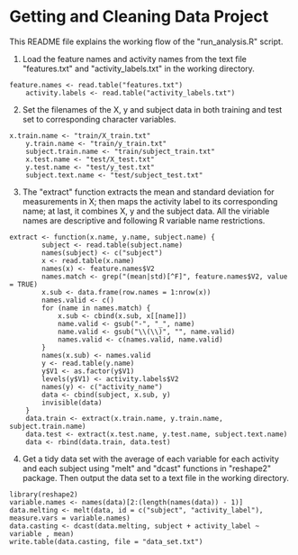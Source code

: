 Getting and Cleaning Data Project
=================================
This README file explains the working flow of the "run_analysis.R" script.

1. Load the feature names and activity names from the text file "features.txt" and "activity_labels.txt" in the working directory.
<pre><code>feature.names &lt;- read.table("features.txt")
	activity.labels &lt;- read.table("activity_labels.txt")
</code></pre>

2. Set the filenames of the X, y and subject data in both training and test set to corresponding character variables.
<pre><code>x.train.name &lt;- "train/X_train.txt"
	y.train.name &lt;- "train/y_train.txt"
	subject.train.name &lt;- "train/subject_train.txt"
	x.test.name &lt;- "test/X_test.txt"
	y.test.name &lt;- "test/y_test.txt"
	subject.text.name &lt;- "test/subject_test.txt"
</code></pre>

3. The "extract" function extracts the mean and standard deviation for measurements in X; then maps the activity label to its corresponding name; at last, it combines X, y and the subject data. All the viriable names are descriptive and following R variable name restrictions.
<pre><code>extract &lt;- function(x.name, y.name, subject.name) {
		subject &lt;- read.table(subject.name)
		names(subject) &lt;- c("subject")
		x &lt;- read.table(x.name)
		names(x) &lt;- feature.names$V2
		names.match &lt;- grep("(mean|std)[^F]", feature.names$V2, value = TRUE)
		x.sub &lt;- data.frame(row.names = 1:nrow(x))
		names.valid &lt;- c()
		for (name in names.match) {
			x.sub &lt;- cbind(x.sub, x[[name]])
			name.valid &lt;- gsub("-", "_", name)
			name.valid &lt;- gsub("\\(\\)", "", name.valid)
			names.valid &lt;- c(names.valid, name.valid)
		}
		names(x.sub) &lt;- names.valid
		y &lt;- read.table(y.name)
		y$V1 &lt;- as.factor(y$V1)
		levels(y$V1) &lt;- activity.labels$V2
		names(y) &lt;- c("activity_name")
		data &lt;- cbind(subject, x.sub, y)
		invisible(data)
	}
	data.train &lt;- extract(x.train.name, y.train.name, subject.train.name)
	data.test &lt;- extract(x.test.name, y.test.name, subject.text.name)
	data &lt;- rbind(data.train, data.test)
</code></pre>

4. Get a tidy data set with the average of each variable for each activity and each subject using "melt" and "dcast" functions in "reshape2" package. Then output the data set to a text file in the working directory.
<pre><code>library(reshape2)
variable.names &lt;- names(data)[2:(length(names(data)) - 1)]
data.melting &lt;- melt(data, id = c("subject", "activity_label"), measure.vars = variable.names)
data.casting &lt;- dcast(data.melting, subject + activity_label ~ variable , mean)
write.table(data.casting, file = "data_set.txt")
</code></pre>

